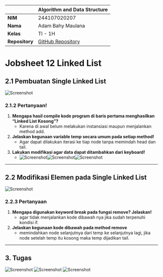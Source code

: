 |                | Algorithm and Data Structure                                                  |
| -------------- | ----------------------------------------------------------------------------- |
| **NIM**        | 244107020207                                                                  |
| **Nama**       | Adam Bahy Maulana                                                             |
| **Kelas**      | TI - 1H                                                                       |
| **Repository** | [GitHub Repository](https://github.com/adambahyn/01_AdamBahyMaulana_PRAKALSD) |

# Jobsheet 12 Linked List

## 2.1 Pembuatan Single Linked List

![Screenshot](1.png)

### **2.1.2 Pertanyaan!**

1. **Mengapa hasil compile kode program di baris pertama menghasilkan “Linked List Kosong”?**
   - Karena di awal belum melakukan instansiasi maupun menjalankan method add.
2. **Jelaskan kegunaan variable temp secara umum pada setiap method!**
   - Agar dapat dilakukan iterasi ke tiap node tanpa memindah head dan tail.
3. **Lakukan modifikasi agar data dapat ditambahkan dari keyboard!**
   - ![Screenshot](2.png)![Screenshot](3.png)![Screenshot](4.png)
---

## 2.2 Modifikasi Elemen pada Single Linked List

![Screenshot](5.png)

### **2.2.3 Pertanyaan**

1. **Mengapa digunakan keyword break pada fungsi remove? Jelaskan!**
   - agar tidak menjalankan kode dibawah nya jika sudah terpenuhi kondisi if.
2. **Jelaskan kegunaan kode dibawah pada method remove**
   - memindahkan node selanjutnya dari temp ke selanjutnya lagi, jika node setelah temp itu kosong maka temp dijadikan tail.


---

## 3. Tugas

![Screenshot](6.png)
![Screenshot](7.png)
![Screenshot](8.png)

